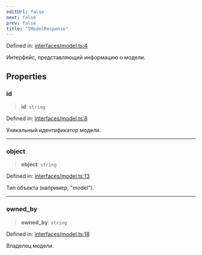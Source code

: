 ```yaml
---
editUrl: false
next: false
prev: false
title: "IModelResponse"
---
```


Defined in: [interfaces/model.ts:4](https://github.com/zloishavrin/gigachat-node/blob/6da600b42ccae098cf918eab832f5d434d83a47e/src/interfaces/model.ts#L4)

Интерфейс, представляющий информацию о модели.

## Properties

### id

> **id**: `string`

Defined in: [interfaces/model.ts:8](https://github.com/zloishavrin/gigachat-node/blob/6da600b42ccae098cf918eab832f5d434d83a47e/src/interfaces/model.ts#L8)

Уникальный идентификатор модели.

***

### object

> **object**: `string`

Defined in: [interfaces/model.ts:13](https://github.com/zloishavrin/gigachat-node/blob/6da600b42ccae098cf918eab832f5d434d83a47e/src/interfaces/model.ts#L13)

Тип объекта (например, "model").

***

### owned\_by

> **owned\_by**: `string`

Defined in: [interfaces/model.ts:18](https://github.com/zloishavrin/gigachat-node/blob/6da600b42ccae098cf918eab832f5d434d83a47e/src/interfaces/model.ts#L18)

Владелец модели.
